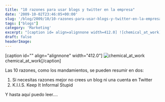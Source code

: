 ```yaml
---
title: "10 razones para usar blogs y twitter en la empresa"
date: '2009-10-02T23:46:05+00:00'
slug: '/blog/2009/10/10-razones-para-usar-blogs-y-twitter-en-la-empresa'
tags: ["blogs"]
category: 'Marketing'
excerpt: "[caption id= align=alignnone width=412.0] ![chemical_at_work]("
draft: false
headerImage: 
---
```

[caption id="" align="alignnone" width="412.0"] ![chemical_at_work](http://static1.squarespace.com/static/5303797ae4b0c6ad9e43f072/5303ce80e4b0400995a883d6/5303cf29e4b0400995a88a7f/1392758817444/chemical_at_work.jpg) chemical\_at\_work[/caption]

Las 10 razones, como los mandamientos, se pueden resumir en dos:

1. Si necesitas razones mejor no crees un blog ni una cuenta en Twitter
2. K.I.I.S. Keep It Informal Stupid

Y hasta aquí puedo leer....

